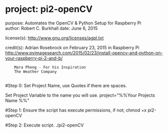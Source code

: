 #   project: pi2-openCV	
	
purpose: Automates the OpenCV & Python Setup for Raspberry Pi	
author:  Robert C. Burkhall
date:    June 6, 2015

license(s): http://www.gnu.org/licenses/agpl.txt

credit(s): 
           Adrian Rosebrock on February 23, 2015 in Raspberry Pi
           http://www.pyimagesearch.com/2015/02/23/install-opencv-and-python-on-your-raspberry-pi-2-and-b/

	    Mara Pheng - For his Inspiration
	    The Weather Company
##

#Step 0: 
Set Project Name, use Quotes if there are spaces.

Set Project Variable to the name you will use.
	project="%%Your Projects Name %%"

#Step 1:
Ensure the script has execute permissions, if not;
	chmod +x pi2-openCV

#Step 2: Execute script.
          ./pi2-openCV 



